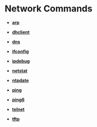 # Network Commands<a name="EN-US_TOPIC_0000001051770296"></a>

-   **[arp](arp.md)**  

-   **[dhclient](dhclient.md)**  

-   **[dns](dns.md)**  

-   **[ifconfig](ifconfig.md)**  

-   **[ipdebug](ipdebug.md)**  

-   **[netstat](netstat.md)**  

-   **[ntpdate](ntpdate.md)**  

-   **[ping](ping.md)**  

-   **[ping6](ping6.md)**  

-   **[telnet](telnet.md)**  

-   **[tftp](tftp.md)**  


